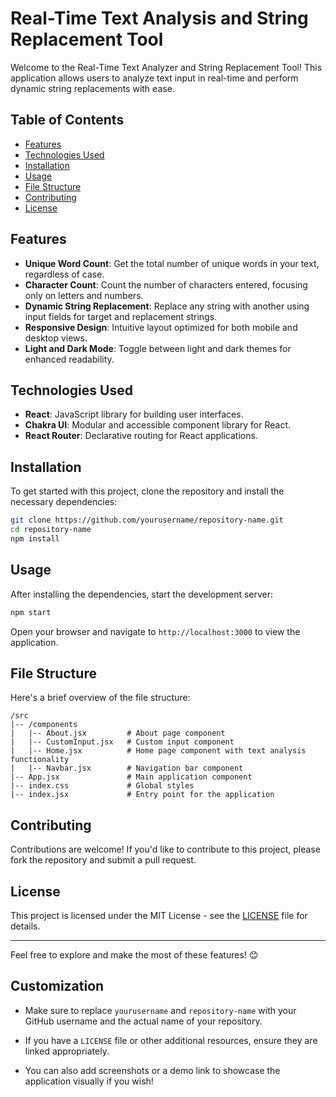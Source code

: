 # Real-Time Text Analysis and String Replacement Tool

Welcome to the Real-Time Text Analyzer and String Replacement Tool! This application allows users to analyze text input in real-time and perform dynamic string replacements with ease.

## Table of Contents

- [Features](#features)
- [Technologies Used](#technologies-used)
- [Installation](#installation)
- [Usage](#usage)
- [File Structure](#file-structure)
- [Contributing](#contributing)
- [License](#license)

## Features

- **Unique Word Count**: Get the total number of unique words in your text, regardless of case.
- **Character Count**: Count the number of characters entered, focusing only on letters and numbers.
- **Dynamic String Replacement**: Replace any string with another using input fields for target and replacement strings.
- **Responsive Design**: Intuitive layout optimized for both mobile and desktop views.
- **Light and Dark Mode**: Toggle between light and dark themes for enhanced readability.

## Technologies Used

- **React**: JavaScript library for building user interfaces.
- **Chakra UI**: Modular and accessible component library for React.
- **React Router**: Declarative routing for React applications.

## Installation

To get started with this project, clone the repository and install the necessary dependencies:

```bash
git clone https://github.com/yourusername/repository-name.git
cd repository-name
npm install
```

## Usage

After installing the dependencies, start the development server:

```bash
npm start
```

Open your browser and navigate to `http://localhost:3000` to view the application.

## File Structure

Here's a brief overview of the file structure:

```
/src
|-- /components
|   |-- About.jsx         # About page component
|   |-- CustomInput.jsx   # Custom input component
|   |-- Home.jsx          # Home page component with text analysis functionality
|   |-- Navbar.jsx        # Navigation bar component
|-- App.jsx               # Main application component
|-- index.css             # Global styles
|-- index.jsx             # Entry point for the application
```

## Contributing

Contributions are welcome! If you'd like to contribute to this project, please fork the repository and submit a pull request.

## License

This project is licensed under the MIT License - see the [LICENSE](LICENSE) file for details.

---

Feel free to explore and make the most of these features! 😊

## Customization

- Make sure to replace `yourusername` and `repository-name` with your GitHub username and the actual name of your repository.

- If you have a `LICENSE` file or other additional resources, ensure they are linked appropriately.
- You can also add screenshots or a demo link to showcase the application visually if you wish!
